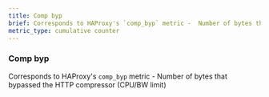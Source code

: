 ```yaml
---
title: Comp byp
brief: Corresponds to HAProxy's `comp_byp` metric -  Number of bytes that bypassed the HTTP compressor (CPU/BW limit)
metric_type: cumulative counter
---
```

### Comp byp

Corresponds to HAProxy's `comp_byp` metric -  Number of bytes that bypassed the HTTP compressor
     (CPU/BW limit)
